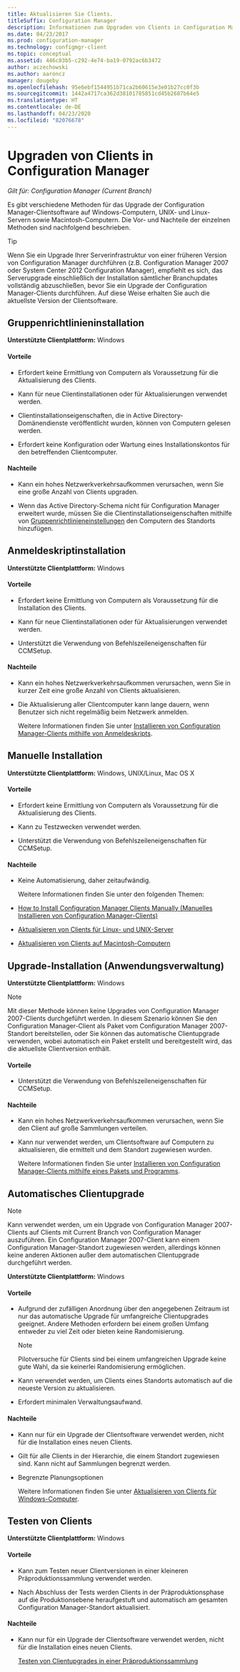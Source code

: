 ```yaml
---
title: Aktualisieren Sie Clients.
titleSuffix: Configuration Manager
description: Informationen zum Upgraden von Clients in Configuration Manager
ms.date: 04/23/2017
ms.prod: configuration-manager
ms.technology: configmgr-client
ms.topic: conceptual
ms.assetid: 446c83b5-c292-4e74-ba19-0792ac6b3472
author: aczechowski
ms.author: aaroncz
manager: dougeby
ms.openlocfilehash: 95e6ebf1544951b71ca2b60615e3e01b27cc0f3b
ms.sourcegitcommit: 1442a4717ca362d38101785851cd45b2687b64e5
ms.translationtype: HT
ms.contentlocale: de-DE
ms.lasthandoff: 04/23/2020
ms.locfileid: "82076678"
---
```

# <a name="upgrade-clients-in-configuration-manager"></a>Upgraden von Clients in Configuration Manager

*Gilt für: Configuration Manager (Current Branch)*

Es gibt verschiedene Methoden für das Upgrade der Configuration Manager-Clientsoftware auf Windows-Computern, UNIX- und Linux-Servern sowie Macintosh-Computern. Die Vor- und Nachteile der einzelnen Methoden sind nachfolgend beschrieben.  

> [!TIP]  
>  Wenn Sie ein Upgrade Ihrer Serverinfrastruktur von einer früheren Version von Configuration Manager durchführen \(z.B. Configuration Manager 2007 oder System Center 2012 Configuration Manager\), empfiehlt es sich, das Serverupgrade einschließlich der Installation sämtlicher Branchupdates vollständig abzuschließen, bevor Sie ein Upgrade der Configuration Manager-Clients durchführen. Auf diese Weise erhalten Sie auch die aktuellste Version der Clientsoftware.  

## <a name="group-policy-installation"></a>Gruppenrichtlinieninstallation  
 **Unterstützte Clientplattform:** Windows  

#### <a name="advantages"></a>Vorteile  

- Erfordert keine Ermittlung von Computern als Voraussetzung für die Aktualisierung des Clients.  

- Kann für neue Clientinstallationen oder für Aktualisierungen verwendet werden.  

- Clientinstallationseigenschaften, die in Active Directory-Domänendienste veröffentlicht wurden, können von Computern gelesen werden.  

- Erfordert keine Konfiguration oder Wartung eines Installationskontos für den betreffenden Clientcomputer.  

#### <a name="disadvantages"></a>Nachteile  

- Kann ein hohes Netzwerkverkehrsaufkommen verursachen, wenn Sie eine große Anzahl von Clients upgraden.  

- Wenn das Active Directory-Schema nicht für Configuration Manager erweitert wurde, müssen Sie die Clientinstallationseigenschaften mithilfe von [Gruppenrichtlinieneinstellungen](../../../../core/clients/deploy/deploy-clients-to-windows-computers.md#BKMK_ClientGP) den Computern des Standorts hinzufügen.  


## <a name="logon-script-installation"></a>Anmeldeskriptinstallation  
 **Unterstützte Clientplattform:** Windows  

#### <a name="advantages"></a>Vorteile  

- Erfordert keine Ermittlung von Computern als Voraussetzung für die Installation des Clients.  

- Kann für neue Clientinstallationen oder für Aktualisierungen verwendet werden.  

- Unterstützt die Verwendung von Befehlszeileneigenschaften für CCMSetup.  

#### <a name="disadvantages"></a>Nachteile  

- Kann ein hohes Netzwerkverkehrsaufkommen verursachen, wenn Sie in kurzer Zeit eine große Anzahl von Clients aktualisieren.  

- Die Aktualisierung aller Clientcomputer kann lange dauern, wenn Benutzer sich nicht regelmäßig beim Netzwerk anmelden.  

  Weitere Informationen finden Sie unter [Installieren von Configuration Manager-Clients mithilfe von Anmeldeskripts](../../../../core/clients/deploy/deploy-clients-to-windows-computers.md#BKMK_ClientLogonScript).  

## <a name="manual-installation"></a>Manuelle Installation  
 **Unterstützte Clientplattform:** Windows, UNIX/Linux, Mac OS X  

#### <a name="advantages"></a>Vorteile  

- Erfordert keine Ermittlung von Computern als Voraussetzung für die Aktualisierung des Clients.  

- Kann zu Testzwecken verwendet werden.  

- Unterstützt die Verwendung von Befehlszeileneigenschaften für CCMSetup.  

#### <a name="disadvantages"></a>Nachteile  

- Keine Automatisierung, daher zeitaufwändig.  

  Weitere Informationen finden Sie unter den folgenden Themen:  

- [How to Install Configuration Manager Clients Manually (Manuelles Installieren von Configuration Manager-Clients)](../../../../core/clients/deploy/deploy-clients-to-windows-computers.md#BKMK_Manual)  

- [Aktualisieren von Clients für Linux- und UNIX-Server](../../../../core/clients/manage/upgrade/upgrade-clients-for-linux-and-unix-servers.md)  

- [Aktualisieren von Clients auf Macintosh-Computern](../../../../core/clients/manage/upgrade/upgrade-clients-on-mac-computers.md)  

## <a name="upgrade-installation-application-management"></a>Upgrade-Installation (Anwendungsverwaltung)  
 **Unterstützte Clientplattform:** Windows  

> [!NOTE]  
>  Mit dieser Methode können keine Upgrades von Configuration Manager 2007-Clients durchgeführt werden. In diesem Szenario können Sie den Configuration Manager-Client als Paket vom Configuration Manager 2007-Standort bereitstellen, oder Sie können das automatische Clientupgrade verwenden, wobei automatisch ein Paket erstellt und bereitgestellt wird, das die aktuellste Clientversion enthält.  

#### <a name="advantages"></a>Vorteile  

- Unterstützt die Verwendung von Befehlszeileneigenschaften für CCMSetup.  

#### <a name="disadvantages"></a>Nachteile  

- Kann ein hohes Netzwerkverkehrsaufkommen verursachen, wenn Sie den Client auf große Sammlungen verteilen.  

- Kann nur verwendet werden, um Clientsoftware auf Computern zu aktualisieren, die ermittelt und dem Standort zugewiesen wurden.  

  Weitere Informationen finden Sie unter [Installieren von Configuration Manager-Clients mithilfe eines Pakets und Programms](../../../../core/clients/deploy/deploy-clients-to-windows-computers.md#BKMK_ClientApp).  

## <a name="automatic-client-upgrade"></a>Automatisches Clientupgrade  

> [!NOTE]  
> Kann verwendet werden, um ein Upgrade von Configuration Manager 2007-Clients auf Clients mit Current Branch von Configuration Manager auszuführen. Ein Configuration Manager 2007-Client kann einem Configuration Manager-Standort zugewiesen werden, allerdings können keine anderen Aktionen außer dem automatischen Clientupgrade durchgeführt werden.  

 **Unterstützte Clientplattform:** Windows  

#### <a name="advantages"></a>Vorteile  

- Aufgrund der zufälligen Anordnung über den angegebenen Zeitraum ist nur das automatische Upgrade für umfangreiche Clientupgrades geeignet. Andere Methoden erfordern bei einem großen Umfang entweder zu viel Zeit oder bieten keine Randomisierung. 

    > [!Note]
    > Pilotversuche für Clients sind bei einem umfangreichen Upgrade keine gute Wahl, da sie keinerlei Randomisierung ermöglichen.  
- Kann verwendet werden, um Clients eines Standorts automatisch auf die neueste Version zu aktualisieren.  

- Erfordert minimalen Verwaltungsaufwand.  

#### <a name="disadvantages"></a>Nachteile  

- Kann nur für ein Upgrade der Clientsoftware verwendet werden, nicht für die Installation eines neuen Clients.  

- Gilt für alle Clients in der Hierarchie, die einem Standort zugewiesen sind. Kann nicht auf Sammlungen begrenzt werden.  

- Begrenzte Planungsoptionen  

  Weitere Informationen finden Sie unter [Aktualisieren von Clients für Windows-Computer](../../../../core/clients/manage/upgrade/upgrade-clients-for-windows-computers.md).  

## <a name="client-testing"></a>Testen von Clients  
 **Unterstützte Clientplattform:** Windows  

#### <a name="advantages"></a>Vorteile  

- Kann zum Testen neuer Clientversionen in einer kleineren Präproduktionssammlung verwendet werden.  

- Nach Abschluss der Tests werden Clients in der Präproduktionsphase auf die Produktionsebene heraufgestuft und automatisch am gesamten Configuration Manager-Standort aktualisiert.  

#### <a name="disadvantages"></a>Nachteile  

- Kann nur für ein Upgrade der Clientsoftware verwendet werden, nicht für die Installation eines neuen Clients.  

  [Testen von Clientupgrades in einer Präproduktionssammlung](../../../../core/clients/manage/upgrade/test-client-upgrades.md)  

